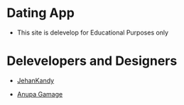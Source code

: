 # Dating App

- This site is delevelop for Educational Purposes only

# Delevelopers and Designers

- [JehanKandy](https://github.com/BackendExpert)

- [Anupa Gamage]()